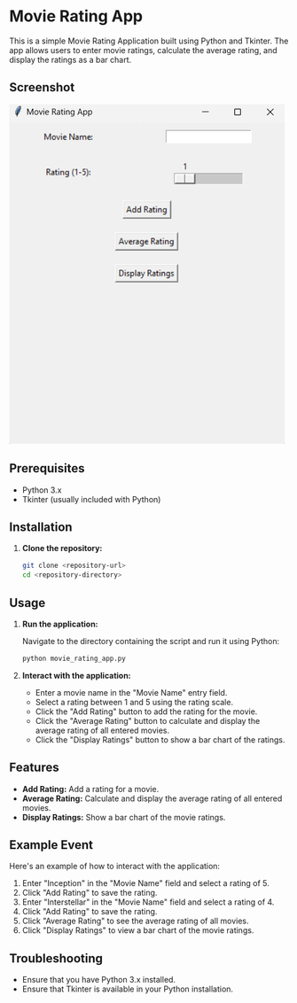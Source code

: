 # Movie Rating App

This is a simple Movie Rating Application built using Python and Tkinter. The app allows users to enter movie ratings, calculate the average rating, and display the ratings as a bar chart.

## Screenshot

![Movie Rating App Screenshot](screenshot.PNG)

## Prerequisites

- Python 3.x
- Tkinter (usually included with Python)

## Installation

1. **Clone the repository:**

   ```bash
   git clone <repository-url>
   cd <repository-directory>
   ```

## Usage

1. **Run the application:**

   Navigate to the directory containing the script and run it using Python:

   ```bash
   python movie_rating_app.py
   ```

2. **Interact with the application:**

   - Enter a movie name in the "Movie Name" entry field.
   - Select a rating between 1 and 5 using the rating scale.
   - Click the "Add Rating" button to add the rating for the movie.
   - Click the "Average Rating" button to calculate and display the average rating of all entered movies.
   - Click the "Display Ratings" button to show a bar chart of the ratings.

## Features

- **Add Rating:** Add a rating for a movie.
- **Average Rating:** Calculate and display the average rating of all entered movies.
- **Display Ratings:** Show a bar chart of the movie ratings.

## Example Event

Here's an example of how to interact with the application:

1. Enter "Inception" in the "Movie Name" field and select a rating of 5.
2. Click "Add Rating" to save the rating.
3. Enter "Interstellar" in the "Movie Name" field and select a rating of 4.
4. Click "Add Rating" to save the rating.
5. Click "Average Rating" to see the average rating of all movies.
6. Click "Display Ratings" to view a bar chart of the movie ratings.

## Troubleshooting

- Ensure that you have Python 3.x installed.
- Ensure that Tkinter is available in your Python installation.
